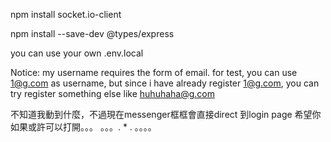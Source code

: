 npm install socket.io-client

npm install --save-dev @types/express

you can use your own .env.local

Notice: my username requires the form of email.
for test, you can use 1@g.com as username, but since i have already register 1@g.com, you can try register something else like huhuhaha@g.com

不知道我動到什麼，不過現在messenger框框會直接direct 到login page
希望你如果或許可以打開。。。
。。。. * . 。。。。

